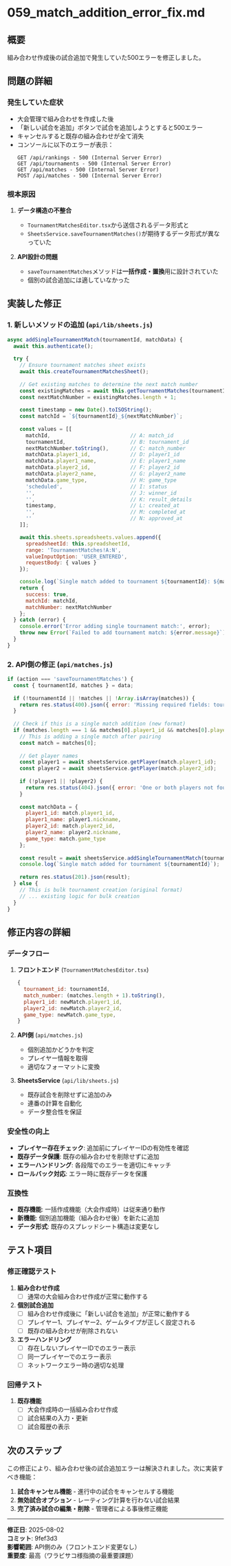 # 059_match_addition_error_fix.md

## 概要
組み合わせ作成後の試合追加で発生していた500エラーを修正しました。

## 問題の詳細

### 発生していた症状
- 大会管理で組み合わせを作成した後
- 「新しい試合を追加」ボタンで試合を追加しようとすると500エラー
- キャンセルすると既存の組み合わせが全て消失
- コンソールに以下のエラーが表示：
  ```
  GET /api/rankings - 500 (Internal Server Error)
  GET /api/tournaments - 500 (Internal Server Error)  
  GET /api/matches - 500 (Internal Server Error)
  POST /api/matches - 500 (Internal Server Error)
  ```

### 根本原因
1. **データ構造の不整合**
   - `TournamentMatchesEditor.tsx`から送信されるデータ形式と
   - `SheetsService.saveTournamentMatches()`が期待するデータ形式が異なっていた

2. **API設計の問題**
   - `saveTournamentMatches`メソッドは**一括作成・置換**用に設計されていた
   - 個別の試合追加には適していなかった

## 実装した修正

### 1. 新しいメソッドの追加 (`api/lib/sheets.js`)

```javascript
async addSingleTournamentMatch(tournamentId, matchData) {
  await this.authenticate();
  
  try {
    // Ensure tournament matches sheet exists
    await this.createTournamentMatchesSheet();
    
    // Get existing matches to determine the next match number
    const existingMatches = await this.getTournamentMatches(tournamentId);
    const nextMatchNumber = existingMatches.length + 1;
    
    const timestamp = new Date().toISOString();
    const matchId = `${tournamentId}_${nextMatchNumber}`;
    
    const values = [[
      matchId,                          // A: match_id
      tournamentId,                     // B: tournament_id
      nextMatchNumber.toString(),       // C: match_number
      matchData.player1_id,             // D: player1_id
      matchData.player1_name,           // E: player1_name
      matchData.player2_id,             // F: player2_id
      matchData.player2_name,           // G: player2_name
      matchData.game_type,              // H: game_type
      'scheduled',                      // I: status
      '',                               // J: winner_id
      '',                               // K: result_details
      timestamp,                        // L: created_at
      '',                               // M: completed_at
      ''                                // N: approved_at
    ]];

    await this.sheets.spreadsheets.values.append({
      spreadsheetId: this.spreadsheetId,
      range: 'TournamentMatches!A:N',
      valueInputOption: 'USER_ENTERED',
      requestBody: { values }
    });

    console.log(`Single match added to tournament ${tournamentId}: ${matchId}`);
    return { 
      success: true, 
      matchId: matchId,
      matchNumber: nextMatchNumber 
    };
  } catch (error) {
    console.error('Error adding single tournament match:', error);
    throw new Error(`Failed to add tournament match: ${error.message}`);
  }
}
```

### 2. API側の修正 (`api/matches.js`)

```javascript
if (action === 'saveTournamentMatches') {
  const { tournamentId, matches } = data;
  
  if (!tournamentId || !matches || !Array.isArray(matches)) {
    return res.status(400).json({ error: 'Missing required fields: tournamentId, matches' });
  }
  
  // Check if this is a single match addition (new format)
  if (matches.length === 1 && matches[0].player1_id && matches[0].player2_id && !matches[0].player1) {
    // This is adding a single match after pairing
    const match = matches[0];
    
    // Get player names
    const player1 = await sheetsService.getPlayer(match.player1_id);
    const player2 = await sheetsService.getPlayer(match.player2_id);
    
    if (!player1 || !player2) {
      return res.status(404).json({ error: 'One or both players not found' });
    }
    
    const matchData = {
      player1_id: match.player1_id,
      player1_name: player1.nickname,
      player2_id: match.player2_id,
      player2_name: player2.nickname,
      game_type: match.game_type
    };
    
    const result = await sheetsService.addSingleTournamentMatch(tournamentId, matchData);
    console.log(`Single match added for tournament ${tournamentId}`);
    
    return res.status(201).json(result);
  } else {
    // This is bulk tournament creation (original format)
    // ... existing logic for bulk creation
  }
}
```

## 修正内容の詳細

### データフロー
1. **フロントエンド** (`TournamentMatchesEditor.tsx`)
   ```javascript
   {
     tournament_id: tournamentId,
     match_number: (matches.length + 1).toString(),
     player1_id: newMatch.player1_id,
     player2_id: newMatch.player2_id,
     game_type: newMatch.game_type,
   }
   ```

2. **API側** (`api/matches.js`)
   - 個別追加かどうかを判定
   - プレイヤー情報を取得
   - 適切なフォーマットに変換

3. **SheetsService** (`api/lib/sheets.js`)
   - 既存試合を削除せずに追加のみ
   - 連番の計算を自動化
   - データ整合性を保証

### 安全性の向上
- **プレイヤー存在チェック**: 追加前にプレイヤーIDの有効性を確認
- **既存データ保護**: 既存の組み合わせを削除せずに追加
- **エラーハンドリング**: 各段階でのエラーを適切にキャッチ
- **ロールバック対応**: エラー時に既存データを保護

### 互換性
- **既存機能**: 一括作成機能（大会作成時）は従来通り動作
- **新機能**: 個別追加機能（組み合わせ後）を新たに追加
- **データ形式**: 既存のスプレッドシート構造は変更なし

## テスト項目

### 修正確認テスト
1. **組み合わせ作成**
   - [ ] 通常の大会組み合わせ作成が正常に動作する
   
2. **個別試合追加**
   - [ ] 組み合わせ作成後に「新しい試合を追加」が正常に動作する
   - [ ] プレイヤー1、プレイヤー2、ゲームタイプが正しく設定される
   - [ ] 既存の組み合わせが削除されない
   
3. **エラーハンドリング**
   - [ ] 存在しないプレイヤーIDでのエラー表示
   - [ ] 同一プレイヤーでのエラー表示
   - [ ] ネットワークエラー時の適切な処理

### 回帰テスト
1. **既存機能**
   - [ ] 大会作成時の一括組み合わせ作成
   - [ ] 試合結果の入力・更新
   - [ ] 試合履歴の表示

## 次のステップ

この修正により、組み合わせ後の試合追加エラーは解決されました。次に実装すべき機能：

1. **試合キャンセル機能** - 進行中の試合をキャンセルする機能
2. **無効試合オプション** - レーティング計算を行わない試合結果
3. **完了済み試合の編集・削除** - 管理者による事後修正機能

---
**修正日**: 2025-08-02  
**コミット**: 9fef3d3  
**影響範囲**: API側のみ（フロントエンド変更なし）  
**重要度**: 最高（ワラビサコ様指摘の最重要課題）